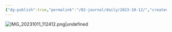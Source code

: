 ```yaml
---
{"dg-publish":true,"permalink":"/02-journal/daily/2023-10-12/","created":"2023-10-12T11:03:12.553-03:00","updated":"2023-10-16T11:03:23.744-03:00"}
---
```


![IMG_20231011_112412.png|undefined](/img/user/XX%20-%20Anexos/IMG_20231011_112412.png)